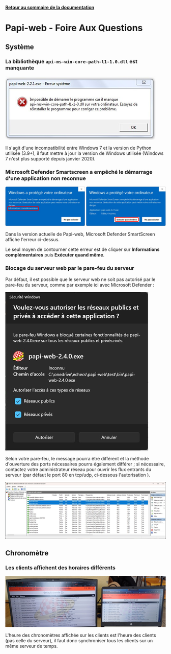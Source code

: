 **[Retour au sommaire de la documentation](../README.md)**

# Papi-web - Foire Aux Questions

## Système

### La bibliothèque `api-ms-win-core-path-l1-1.0.dll` est manquante

![Erreur au lancement sur Windows 7](images/faq-windows-7.jpg)

Il s'agit d'une incompatibilité entre Windows 7 et la version de Python utilisée (3.9+), il faut mettre à jour la version de Windows utilisée (Windows 7 n'est plus supporté depuis janvier 2020).

### Microsoft Defender Smartscreen a empêché le démarrage d'une application non reconnue

![Message d'erreur de Microsoft Defender SmartScreen](images/faq-defender-smartscreen.jpg)

Dans la version actuelle de Papi-web, Microsoft Defender SmartScreen affiche l'erreur ci-dessus.

Le seul moyen de contourner cette erreur est de cliquer sur **Informations complémentaires** puis **Exécuter quand même**.  

### Blocage du serveur web par le pare-feu du serveur

Par défaut, il est possible que le serveur web ne soit pas autorisé par le pare-feu du serveur, comme par exemple ici avec Microsoft Defender :

![Demande d'ouverture du pare-feu Microsoft Defender](images/faq-defender-firewall-1.jpg)

Selon votre pare-feu, le message pourra être différent et la méthode d'ouverture des ports nécessaires pourra également différer ; 
si nécessaire, contactez votre administrateur réseau pour ouvrir les flux entrants du serveur (par défaut le port 80 en tcp/udp, ci-dessous l'autorisation ).

![Exemple d'autorisation du pare-feu Microsoft Defender pour Papi-web](images/faq-defender-firewall-2.jpg)

## Chronomètre

### Les clients affichent des horaires différents

![Désynchronisation des chronomètres](images/faq-timer-synchronization.jpg)

L'heure des chronomètres affichée sur les clients est l'heure des clients (pas celle du serveur), il faut donc synchroniser tous les clients sur un même serveur de temps.

